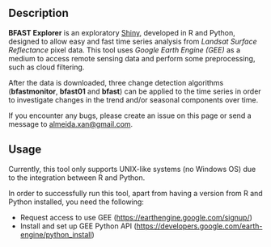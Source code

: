 ## Description

**BFAST Explorer** is an exploratory [Shiny](https://shiny.rstudio.com/), developed in R and Python, designed to allow easy and fast time series analysis from *Landsat Surface Reflectance* pixel data. This tool uses *Google Earth Engine (GEE)* as a medium to access remote sensing data and perform some preprocessing, such as cloud filtering.

After the data is downloaded, three change detection algorithms (**bfastmonitor**, **bfast01** and **bfast**) can be applied to the time series in order to investigate changes in the trend and/or seasonal components over time.

If you encounter any bugs, please create an issue on this page or send a message to almeida.xan@gmail.com.

## Usage

Currently, this tool only supports UNIX-like systems (no Windows OS) due to the integration between R and Python.

In order to successfully run this tool, apart from having a version from R and Python installed, you need the following: 

* Request access to use GEE (https://earthengine.google.com/signup/)
* Install and set up GEE Python API (https://developers.google.com/earth-engine/python_install)
